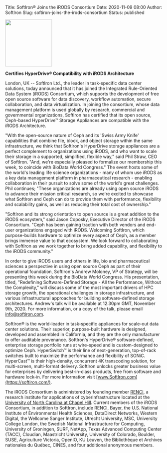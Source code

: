 Title: SoftIron&reg; Joins the iRODS Consortium
Date: 2020-11-09 08:00
Author: SoftIron
Slug: softiron-joins-the-irods-consortium
Status: published

<img src="{filename}/images/softiron_logo.png" width="150px" />

<br />

<strong>Certifies HyperDrive&reg; Compatibility with iRODS Architecture</strong>

London, UK -- SoftIron Ltd., the leader in task-specific data center solutions, 
today announced that it has joined the Integrated Rule-Oriented Data System 
(iRODS) Consortium, which supports the development of free open source software 
for data discovery, workflow automation, secure collaboration, and data 
virtualization. In joining the consortium, whose data management platform is 
used globally by research, commercial and governmental organizations, SoftIron 
has certified that its open source, Ceph-based HyperDrive&trade; Storage 
Appliances are compatible with the iRODS Architecture.

"With the open-source nature of Ceph and its 'Swiss Army Knife' capabilities 
that combine file, block, and object storage within the same infrastructure, we 
think that SoftIron's HyperDrive storage appliances are a perfect complement to 
organizations using iRODS, and who want to scale their storage in a supported, 
simplified, flexible way," said Phil Straw, CEO of SoftIron. "And, we're 
especially pleased to formalize our membership this week, to coincide with 
BioData World Congress." The event hosts some of the world's leading life 
science organizations - many of whom use iRODS as a key data management 
platform in pharmaceutical research - enabling collaboration in their pursuit 
to solve some of the world's great challenges. Phil continues; "These 
organizations are already using open source iRODS to advance their mission 
critical research, so we're excited to showcase what SoftIron and Ceph can do 
to provide them with performance, flexibility and scalability gains, as well as 
reducing their total cost of ownership."

"SoftIron and its strong orientation to open source is a great addition to the 
iRODS ecosystem," said Jason Coposky, Executive Director of the iRODS 
Consortium. "Ceph has been gaining traction with both vendors and end-user 
organizations engaged with iRODS. Welcoming SoftIron, which purpose-builds 
hardware to optimize every aspect of Ceph, as a member brings immense value to 
that ecosystem. We look forward to collaborating with SoftIron as we work 
together to bring added capability, and flexibility to the iRODS community."

In order to give iRODS users and others in life, bio and pharmaceutical 
sciences a perspective in using open source Ceph as part of their operational 
foundation, SoftIron's Andrew Moloney, VP of Strategy, will be presenting this 
week during the BioData World Congress. His presentation, titled, "Redefining 
Software-Defined Storage - All the Performance, Without the Complexity," will 
discuss some of the most important drivers of HPC storage growth, the 
operational challenges in storage infrastructure, and various infrastructural 
approaches for building software-defined storage architectures. Andrew's talk 
will be available at 12.30pm GMT, November 9th, 2020. For more information, or 
a copy of the talk, please email info@softiron.com.

SoftIron&reg; is the world-leader in task-specific appliances for scale-out 
data center solutions.
Their superior, purpose-built hardware is designed, developed and assembled in 
California, and they are the only manufacturer to offer auditable provenance. 
SoftIron's HyperDrive&reg; software-defined, enterprise storage portfolio runs 
at wire-speed and is custom-designed to optimize Ceph. HyperSwitch&trade; is 
their line of next-generation, top-of-rack switches built to maximize the 
performance and flexibility of SONiC. HyperCast&trade; is their high-density, 
concurrent 4K transcoding solution, for multi-screen, multi-format delivery. 
SoftIron unlocks greater business value for enterprises by delivering 
best-in-class products, free from software and hardware lock-in. For more 
information visit [www.SoftIron.com](https://softiron.com/)</a>.

The iRODS Consortium is administered by founding member 
[RENCI](https://renci.org), a research institute for applications of 
cyberinfrastructure located at the [University of North Carolina at Chapel 
Hill](https://unc.edu). Current members of the iRODS Consortium, in addition to 
SoftIron, include RENCI, Bayer, the U.S. National Institute of Environmental 
Health Sciences, DataDirect Networks, Western Digital, the Wellcome Sanger 
Institute, Utrecht University, MSC, University College London, the Swedish 
National Infrastructure for Computing, University of Groningen, SURF, NetApp, 
Texas Advanced Computing Center (TACC), Cloudian, Maastricht University, 
University of Colorado, Boulder, SUSE, Agriculture Victoria, OpenIO, KU Leuven, 
the Bibliothèque et Archives nationales du Québec, CINES, and four additional 
anonymous members.



